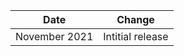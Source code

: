 | Date          | Change            |
|---------------|-------------------|
| November 2021 | Intitial release  |